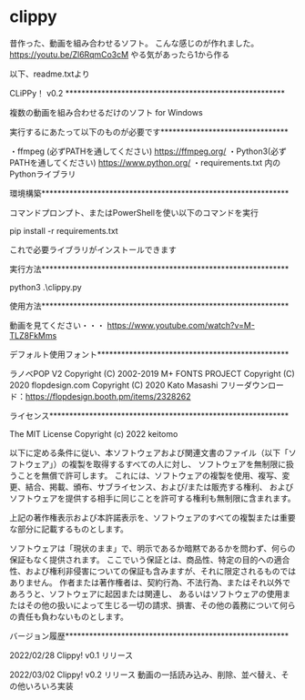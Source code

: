 # clippy
昔作った、動画を組み合わせるソフト。
こんな感じのが作れました。
https://youtu.be/Zl6RqmCo3cM
やる気があったら1から作る

以下、readme.txtより

CLiPPy！ v0.2  *******************************************************

複数の動画を組み合わせるだけのソフト for Windows

実行するにあたって以下のものが必要です********************************

・ffmpeg (必ずPATHを通してください)
  https://ffmpeg.org/
・Python3(必ずPATHを通してください)
  https://www.python.org/
・requirements.txt 内のPythonライブラリ

環境構築**************************************************************

コマンドプロンプト、またはPowerShellを使い以下のコマンドを実行

pip install -r requirements.txt

これで必要ライブラリがインストールできます

実行方法**************************************************************

python3 .\clippy.py

使用方法**************************************************************

動画を見てください・・・
https://www.youtube.com/watch?v=M-TLZ8FkMms

デフォルト使用フォント************************************************

ラノベPOP V2
Copyright (C) 2002-2019 M+ FONTS PROJECT
Copyright (C) 2020 flopdesign.com
Copyright (C) 2020 Kato Masashi
フリーダウンロード：https://flopdesign.booth.pm/items/2328262

ライセンス************************************************************

The MIT License
Copyright (c) 2022 keitomo

以下に定める条件に従い、本ソフトウェアおよび関連文書のファイル（以下「ソフトウェア」）の複製を取得するすべての人に対し、
ソフトウェアを無制限に扱うことを無償で許可します。
これには、ソフトウェアの複製を使用、複写、変更、結合、掲載、頒布、サブライセンス、および/または販売する権利、
およびソフトウェアを提供する相手に同じことを許可する権利も無制限に含まれます。

上記の著作権表示および本許諾表示を、ソフトウェアのすべての複製または重要な部分に記載するものとします。

ソフトウェアは「現状のまま」で、明示であるか暗黙であるかを問わず、何らの保証もなく提供されます。
ここでいう保証とは、商品性、特定の目的への適合性、および権利非侵害についての保証も含みますが、それに限定されるものではありません。 
作者または著作権者は、契約行為、不法行為、またはそれ以外であろうと、ソフトウェアに起因または関連し、
あるいはソフトウェアの使用またはその他の扱いによって生じる一切の請求、損害、その他の義務について何らの責任も負わないものとします。

バージョン履歴********************************************************

2022/02/28 Clippy! v0.1 リリース

2022/03/02 Clippy! v0.2 リリース
動画の一括読み込み、削除、並べ替え、その他いろいろ実装
